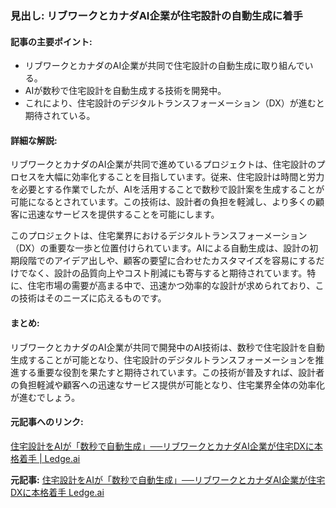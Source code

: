 ### 見出し: リブワークとカナダAI企業が住宅設計の自動生成に着手

#### 記事の主要ポイント:
- リブワークとカナダのAI企業が共同で住宅設計の自動生成に取り組んでいる。
- AIが数秒で住宅設計を自動生成する技術を開発中。
- これにより、住宅設計のデジタルトランスフォーメーション（DX）が進むと期待されている。

#### 詳細な解説:
リブワークとカナダのAI企業が共同で進めているプロジェクトは、住宅設計のプロセスを大幅に効率化することを目指しています。従来、住宅設計は時間と労力を必要とする作業でしたが、AIを活用することで数秒で設計案を生成することが可能になるとされています。この技術は、設計者の負担を軽減し、より多くの顧客に迅速なサービスを提供することを可能にします。

このプロジェクトは、住宅業界におけるデジタルトランスフォーメーション（DX）の重要な一歩と位置付けられています。AIによる自動生成は、設計の初期段階でのアイデア出しや、顧客の要望に合わせたカスタマイズを容易にするだけでなく、設計の品質向上やコスト削減にも寄与すると期待されています。特に、住宅市場の需要が高まる中で、迅速かつ効率的な設計が求められており、この技術はそのニーズに応えるものです。

#### まとめ:
リブワークとカナダのAI企業が共同で開発中のAI技術は、数秒で住宅設計を自動生成することが可能となり、住宅設計のデジタルトランスフォーメーションを推進する重要な役割を果たすと期待されています。この技術が普及すれば、設計者の負担軽減や顧客への迅速なサービス提供が可能となり、住宅業界全体の効率化が進むでしょう。

#### 元記事へのリンク:
[住宅設計をAIが「数秒で自動生成」──リブワークとカナダAI企業が住宅DXに本格着手 | Ledge.ai](https://ledge.ai/住宅設計をaiが「数秒で自動生成」-リブワークとカナダai企業が住宅dxに本格着手/)

**元記事:** [住宅設計をAIが「数秒で自動生成」──リブワークとカナダAI企業が住宅DXに本格着手 Ledge.ai](https://ledge.ai/articles/ai_housing_design_libwork_maket)